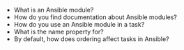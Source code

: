 - What is an Ansible module?
- How do you find documentation about Ansible modules?
- How do you use an Ansible module in a task?
- What is the name property for?
- By default, how does ordering affect tasks in Ansible?
